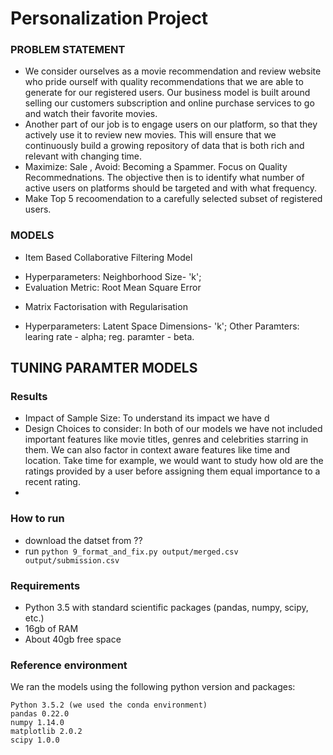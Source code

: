 # Personalization Project

### PROBLEM STATEMENT
- We consider ourselves as a movie recommendation and review website who pride ourself with quality recommendations that we are able to generate for our registered users. Our business model is built around selling our customers subscription and online purchase services to go and watch their favorite movies. 
- Another part of our job is to engage users on our platform, so that they actively use it to review new movies. This will ensure that we continuously build a growing repository of data that is both rich and relevant with changing time.
- Maximize: Sale , Avoid: Becoming a Spammer. Focus on Quality Recommednations. The objective then is to identify what number of active users on platforms should be targeted and with what frequency.
- Make Top 5 recoomendation to a carefully selected subset of registered users.

### 

### MODELS
- Item Based Collaborative Filtering Model
* Hyperparameters: Neighborhood Size- 'k'; 
* Evaluation Metric: Root Mean Square Error
- Matrix Factorisation with Regularisation
* Hyperparameters: Latent Space Dimensions- 'k'; Other Paramters: learing rate - alpha; reg. paramter - beta.

## TUNING PARAMTER MODELS

### Results
* Impact of Sample Size: To understand its impact we have d
* Design Choices to consider: In both of our models we have not included important features like movie titles, genres and celebrities starring in  them. We can also factor in context aware features like time and location. Take time for example, we would want to study how old are the ratings provided by a user before assigning them equal importance to a recent rating.
* 


### How to run
* download the datset from ??
* run `python 9_format_and_fix.py output/merged.csv output/submission.csv`

### Requirements
* Python 3.5 with standard scientific packages (pandas, numpy, scipy, etc.)
* 16gb of RAM
* About 40gb free space

### Reference environment
We ran the models using the following python version and packages:
```
Python 3.5.2 (we used the conda environment)
pandas 0.22.0
numpy 1.14.0
matplotlib 2.0.2
scipy 1.0.0
```
